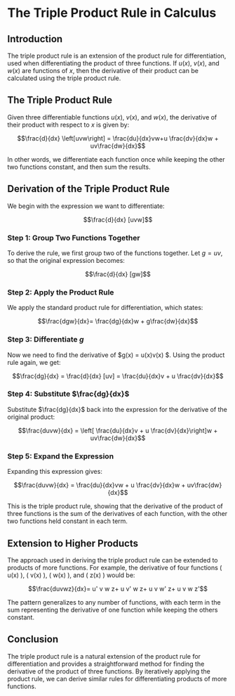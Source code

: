 # The Triple Product Rule in Calculus

## Introduction

The triple product rule is an extension of the product rule for differentiation, used when differentiating the product of three functions. If $u(x)$, $v(x)$, and $w(x)$ are functions of $x$, then the derivative of their product can be calculated using the triple product rule.

## The Triple Product Rule

Given three differentiable functions $u(x)$, $v(x)$, and $w(x)$, the derivative of their product with respect to $x$ is given by:

```math
\frac{d}{dx} \left[uvw\right] = \frac{du}{dx}vw+u \frac{dv}{dx}w + uv\frac{dw}{dx}
```

In other words, we differentiate each function once while keeping the other two functions constant, and then sum the results.

## Derivation of the Triple Product Rule

We begin with the expression we want to differentiate:

```math
\frac{d}{dx} [uvw]
```

### Step 1: Group Two Functions Together

To derive the rule, we first group two of the functions together. Let $g = u v$, so that the original expression becomes:

```math
\frac{d}{dx} [gw]
```

### Step 2: Apply the Product Rule

We apply the standard product rule for differentiation, which states:

```math
\frac{dgw}{dx}= \frac{dg}{dx}w + g\frac{dw}{dx}
```

### Step 3: Differentiate $g$

Now we need to find the derivative of $g(x) = u(x)v(x) $. Using the product rule again, we get:

```math
\frac{dg}{dx} = \frac{d}{dx} [uv] = \frac{du}{dx}v + u \frac{dv}{dx}
```

### Step 4: Substitute $\frac{dg}{dx}$

Substitute $\frac{dg}{dx}$ back into the expression for the derivative of the original product:

```math
\frac{duvw}{dx} = \left[ \frac{du}{dx}v + u \frac{dv}{dx}\right]w + uv\frac{dw}{dx}
```

### Step 5: Expand the Expression

Expanding this expression gives:

```math
\frac{duvw}{dx} = \frac{du}{dx}vw + u \frac{dv}{dx}w + uv\frac{dw}{dx}
```

This is the triple product rule, showing that the derivative of the product of three functions is the sum of the derivatives of each function, with the other two functions held constant in each term.

## Extension to Higher Products

The approach used in deriving the triple product rule can be extended to products of more functions. For example, the derivative of four functions \( u(x) \), \( v(x) \), \( w(x) \), and \( z(x) \) would be:

```math
\frac{duvwz}{dx}= u' v w z+ u v' w z+ u v w' z+ u v w z'
```

The pattern generalizes to any number of functions, with each term in the sum representing the derivative of one function while keeping the others constant.

## Conclusion

The triple product rule is a natural extension of the product rule for differentiation and provides a straightforward method for finding the derivative of the product of three functions. By iteratively applying the product rule, we can derive similar rules for differentiating products of more functions.
